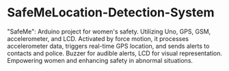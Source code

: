 # SafeMeLocation-Detection-System
"SafeMe": Arduino project for women's safety. Utilizing Uno, GPS, GSM, accelerometer, and LCD. Activated by force motion, it processes accelerometer data, triggers real-time GPS location, and sends alerts to contacts and police. Buzzer for audible alerts, LCD for visual representation. Empowering women and enhancing safety in abnormal situations. 
